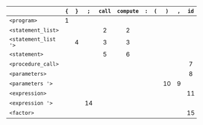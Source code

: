 |                      | `{` | `}` | `;` | `call` | `compute` | `:` | `(` | `)` | `,` | `id` | `num` | `=` | `+` | `-` |
| -------------------- | :-: | :-: | :-: | :----: | :-------: | :-: | :-: | :-: | :-: | :--: | :---: | :-: | :-: | :-: |
| `<program>`          |  1  |     |     |        |           |     |     |     |     |      |       |     |     |     |
| `<statement_list>`   |     |     |     |   2    |     2     |     |     |     |     |      |       |     |     |     |
| `<statement_list '>` |     |  4  |     |   3    |     3     |     |     |     |     |      |       |     |     |     |
| `<statement>`        |     |     |     |   5    |     6     |     |     |     |     |      |       |     |     |     |
| `<procedure_call>`   |     |     |     |        |           |     |     |     |     |  7   |       |     |     |     |
| `<parameters>`       |     |     |     |        |           |     |     |     |     |  8   |   8   |     |     |     |
| `<parameters '>`     |     |     |     |        |           |     |     | 10  |  9  |      |       |     |     |     |
| `<expression>`       |     |     |     |        |           |     |     |     |     |  11  |       |     |     |     |
| `<expression '>`     |     |     | 14  |        |           |     |     |     |     |      |       | 12  | 13  |     |
| `<factor>`           |     |     |     |        |           |     |     |     |     |  15  |  16   |     |     |     |
